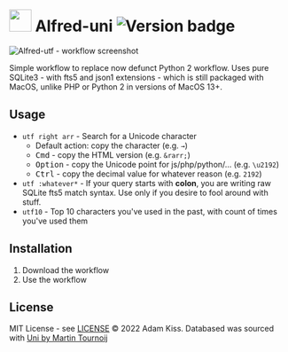 # <img src="https://user-images.githubusercontent.com/481362/209873324-855bb383-5998-4377-90ee-5bee67d5cc79.png" width="40" height="40"/> Alfred-uni ![Version badge](https://shields.io/github/v/release/adamkiss/alfred-utf?display_name=tag&include_prereleases&sort=semver)

![Alfred-utf - workflow screenshot](https://repository-images.githubusercontent.com/583129173/ac6a122c-d1a4-4e7d-aaf8-cfaf4141997c)

Simple workflow to replace now defunct Python 2 workflow. Uses pure SQLite3 - with fts5 and json1 extensions - which is still packaged with MacOS, unlike PHP or Python 2 in versions of MacOS 13+.

## Usage

- `utf right arr` - Search for a Unicode character
    - Default action: copy the character (e.g. `→`)
    - <kbd>Cmd</kbd> - copy the HTML version (e.g. `&rarr;`)
    - <kbd>Option</kbd> - copy the Unicode point for js/php/python/… (e.g. `\u2192`)
    - <kbd>Ctrl</kbd> - copy the decimal value for whatever reason (e.g. `2192`) 
- `utf :whatever*` - If your query starts with **colon**, you are writing raw SQLite fts5 match syntax. Use only if you desire to fool around with stuff.
- `utf10` - Top 10 characters you've used in the past, with count of times you've used them

## Installation

1. Download the workflow
2. Use the workflow

## License

MIT License - see [LICENSE](./LICENSE)
© 2022 Adam Kiss. Databased was sourced with [Uni by Martin Tournoij](https://github.com/arp242/uni)